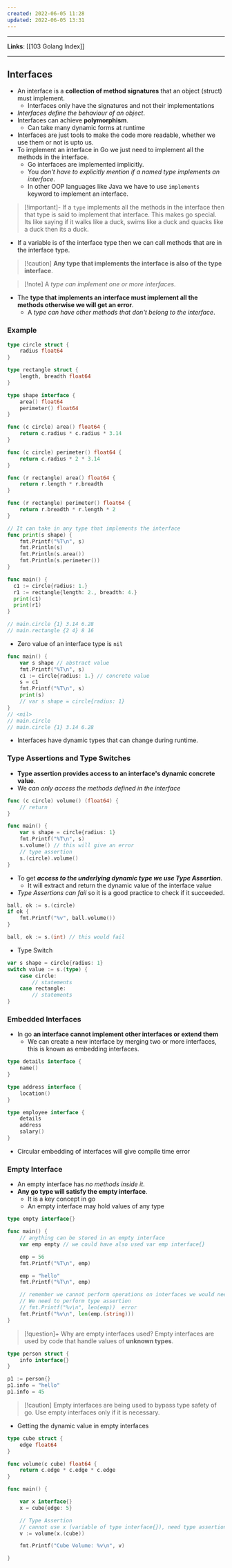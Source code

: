 ```yaml
---
created: 2022-06-05 11:28
updated: 2022-06-05 13:31
---
```

---
**Links**: [[103 Golang Index]]

---
## Interfaces
- An interface is a **collection of method signatures** that an object (struct) must implement.
	- Interfaces only have the signatures and not their implementations
- *Interfaces define the behaviour of an object*.
- Interfaces can achieve **polymorphism**.
	- Can take many dynamic forms at runtime
- Interfaces are just tools to make the code more readable, whether we use them or not is upto us.
- To implement an interface in Go we just need to implement all the methods in the interface.
	- Go interfaces are implemented implicitly.
	- You *don't have to explicitly mention if a named type implements an interface*.
	- In other OOP languages like Java we have to use `implements` keyword to implement an interface.

> [!important]- If a `type` implements all the methods in the interface then that type is said to implement that interface. This makes go special.
> Its like saying if it walks like a duck, swims like a duck and quacks like a duck then its a duck.

- If a variable is of the interface type then we can call methods that are in the interface type.

> [!caution] **Any type that implements the interface is also of the type interface**.

> [!note] A *type can implement one or more interfaces*.

- The **type that implements an interface must implement all the methods otherwise we will get an error**.
	- A *type can have other methods that don't belong to the interface*.

### Example
```go
type circle struct {
	radius float64
}

type rectangle struct {
	length, breadth float64
}

type shape interface {
	area() float64
	perimeter() float64
}

func (c circle) area() float64 {
	return c.radius * c.radius * 3.14
}

func (c circle) perimeter() float64 {
	return c.radius * 2 * 3.14
}

func (r rectangle) area() float64 {
	return r.length * r.breadth
}

func (r rectangle) perimeter() float64 {
	return r.breadth * r.length * 2
}

// It can take in any type that implements the interface
func print(s shape) {
	fmt.Printf("%T\n", s)
	fmt.Println(s)
	fmt.Println(s.area())
	fmt.Println(s.perimeter())
}

func main() {
  c1 := circle{radius: 1.}
  r1 := rectangle{length: 2., breadth: 4.}
  print(c1)
  print(r1)
}

// main.circle {1} 3.14 6.28
// main.rectangle {2 4} 8 16
```

- Zero value of an interface type is `nil`
```go
func main() {
	var s shape // abstract value
	fmt.Printf("%T\n", s)
	c1 := circle{radius: 1.} // concrete value
	s = c1
	fmt.Printf("%T\n", s)
	print(s)
	// var s shape = circle{radius: 1}
}
// <nil>
// main.circle
// main.circle {1} 3.14 6.28
```

- Interfaces have dynamic types that can change during runtime.

### Type Assertions and Type Switches
- **Type assertion provides access to an interface's dynamic concrete value**.
- We *can only access the methods defined in the interface*
```go
func (c circle) volume() (float64) {
	// return
}

func main() {
	var s shape = circle{radius: 1}
	fmt.Printf("%T\n", s)
	s.volume() // this will give an error
	// type assertion
	s.(circle).volume()
}
```
- To get ***access to the underlying dynamic type we use Type Assertion***.
	- It will extract and return the dynamic value of the interface value
- *Type Assertions can fail* so it is a good practice to check if it succeeded.
```go
ball, ok := s.(circle)
if ok {
	fmt.Printf("%v", ball.volume())
}

ball, ok := s.(int) // this would fail
```
- Type Switch
```go
var s shape = circle{radius: 1}
switch value := s.(type) {
	case circle:
		// statements
	case rectangle:
		// statements
}
```

### Embedded Interfaces
- In go **an interface cannot implement other interfaces or extend them**
	- We can create a new interface by merging two or more interfaces, this is known as embedding interfaces.

```go
type details interface {
	name()
}

type address interface {
	location()
}

type employee interface {
	details
	address
	salary()
}
```
- Circular embedding of interfaces will give compile time error

### Empty Interface
- An empty interface has *no methods inside it*.
- **Any go type will satisfy the empty interface**.
	- It is a key concept in go
	- An empty interface may hold values of any type

```go
type empty interface{}

func main() {
	// anything can be stored in an empty interface
	var emp empty // we could have also used var emp interface{}

	emp = 56
	fmt.Printf("%T\n", emp)

	emp = "hello"
	fmt.Printf("%T\n", emp)

	// remember we cannot perform operations on interfaces we would need the concrete/dynamic value for this
	// We need to perform type assertion
	// fmt.Printf("%v\n", len(emp))  error
	fmt.Printf("%v\n", len(emp.(string)))
}

```

> [!question]+ Why are empty interfaces used?
> Empty interfaces are used by code that handle values of **unknown types**.

```go
type person struct {
	info interface{}
}

p1 := person{}
p1.info = "hello"
p1.info = 45
```

> [!caution] Empty interfaces are being used to bypass type safety of go. Use empty interfaces only if it is necessary.

- Getting the dynamic value in empty interfaces 
```go
type cube struct {
	edge float64
}

func volume(c cube) float64 {
	return c.edge * c.edge * c.edge
}

func main() {

	var x interface{}
	x = cube{edge: 5}

	// Type Assertion
	// cannot use x (variable of type interface{}), need type assertion
	v := volume(x.(cube))

	fmt.Printf("Cube Volume: %v\n", v)

}
```